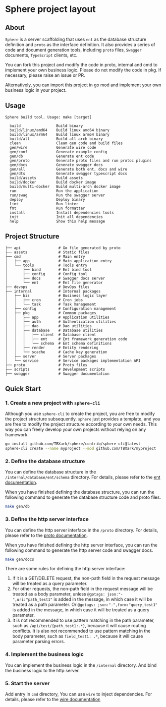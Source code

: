 # Sphere project layout

## About

`Sphere` is a server scaffolding that uses `ent` as the database structure definition and `proto` as the interface definition. It also provides a series of code and document generation tools, including `proto` files, `Swagger` documents, `TypeScript` clients, etc.

You can fork this project and modify the code in proto, internal and cmd to implement your own business logic. Please do not modify the code in pkg. If necessary, please raise an issue or PR.

Alternatively, you can import this project in go mod and implement your own business logic in your project.



## Usage
```
Sphere build tool. Usage: make [target]

  build                Build binary
  build/linux/amd64    Build linux amd64 binary
  build/linux/arm64    Build linux arm64 binary
  build/all            Build all arch binary
  clean                Clean gen code and build files
  gen/wire             Generate wire code
  gen/conf             Generate example config
  gen/db               Generate ent code
  gen/proto            Generate proto files and run protoc plugins
  gen/docs             Generate swagger docs
  gen/all              Generate both ent, docs and wire
  gen/dts              Generate swagger typescript docs
  build/assets         Build assets
  build/docker         Build docker image
  build/multi-docker   Build multi-arch docker image
  run                  Run the application
  run/swag             Run the swagger server
  deploy               Deploy binary
  lint                 Run linter
  fmt                  Run formatter
  install              Install dependencies tools
  init                 Init all dependencies
  help                 Show this help message
```

## Project Structure

```
├── api                 # Go file generated by proto
├── assets              # Static files
├── cmd                 # Main entry
│   ├── app             # Main application entry
│   └── tools           # Tools entry
│       ├── bind        # Ent bind tool
│       ├── config      # Config tool
│       ├── docs        # Swagger docs server
│       └── ent         # Ent file generator
├── devops              # DevOps files
├── internal            # Internal packages
│   ├── biz             # Business logic layer
│   │   ├── cron        # Cron jobs
│   │   └── task        # Task management
│   ├── config          # Configuration management
│   ├── pkg             # Common packages
│   │   ├── app         # Application utilities
│   │   ├── auth        # Authentication utilities
│   │   ├── dao         # Dao utilities
│   │   ├── database    # Database utilities
│   │   │   ├── client  # Database client
│   │   │   ├── ent     # Ent framework generation code
│   │   │   └── schema  # Ent schema definitions
│   │   ├── render      # Entity rendering
│   │   └── scache      # Cache key generation
│   ├── server          # Server packages
│   └── service         # Service packages implementation API
├── proto               # Proto files
├── scripts             # Development scripts
├── swagger             # Swagger documentation
```


## Quick Start

### 1. Create a new project with `sphere-cli`

Although you use `sphere-cli` to create the project, you are free to modify the project structure subsequently. `sphere` just provides a template, and you are free to modify the project structure according to your own needs. This way you can freely develop your own projects without relying on any framework.

```bash
go install github.com/TBXark/sphere/contrib/sphere-cli@latest
sphere-cli create --name myproject --mod github.com/TBXark/myproject
```


### 2. Define the database structure

You can define the database structure in the `/internal/database/ent/schema` directory. For details, please refer to the [ent documentation](https://entgo.io/docs/getting-started).

When you have finished defining the database structure, you can run the following command to generate the database structure code and proto files.

```bash
make gen/db
```


### 3. Define the http server interface

You can define the http server interface in the `/proto` directory. For details, please refer to the [proto documentation](https://developers.google.com/protocol-buffers/docs/proto3).

When you have finished defining the http server interface, you can run the following command to generate the http server code and swagger docs.

```bash
make gen/docs
```

There are some rules for defining the http server interface:

1. If it is a GET/DELETE request, the non-path field in the request message will be treated as a query parameter.
2. For other requests, the non-path field in the request message will be treated as a body parameter, unless
   `@gotags: json:"-",uri:"path_test1"` is added in the message, in which case it will be treated as a path parameter.
   Or `@gotags: json:"-",form:"query_test1"` is added in the message, in which case it will be treated as a query
   parameter.
3. It is not recommended to use pattern matching in the path parameter, such as `/api/test/{path_test1:.*}`, because it will cause routing conflicts. It is also not recommended to use pattern matching in the body parameter, such as `field_test1: .*`, because it will cause parameter parsing errors.


### 4. Implement the business logic

You can implement the business logic in the `/internal` directory. And bind the business logic to the http server.


### 5. Start the server

Add entry in `cmd` directory, You can use `wire` to inject dependencies. For details, please refer to the [wire documentation](https://github.com/google/wire)